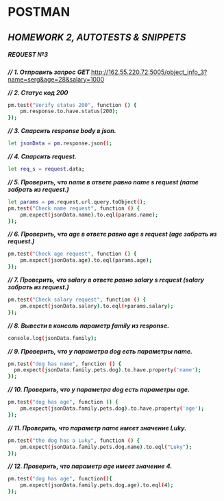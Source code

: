 # POSTMAN
## _HOMEWORK 2, AUTOTESTS & SNIPPETS_

##### **REQUEST №3** 

***// 1. Отправить запрос***
***GET*** http://162.55.220.72:5005/object_info_3?name=serg&age=28&salary=1000

***// 2. Статус код 200***

```sh
pm.test("Verify status 200", function () {
    pm.response.to.have.status(200);
});
```

***// 3. Спарсить response body в json.***

```sh
let jsonData = pm.response.json();
```

***// 4. Спарсить request.***

```sh
let req_s = request.data;
```

***// 5. Проверить, что name в ответе равно name s request (name забрать из request.)***
```sh
let params = pm.request.url.query.toObject();
pm.test("Check name request", function () {    
    pm.expect(jsonData.name).to.eql(params.name);
});
```

***// 6. Проверить, что age в ответе равно age s request (age забрать из request.)***

```sh
pm.test("Check age request", function () {    
    pm.expect(jsonData.age).to.eql(params.age);
});
```

***// 7. Проверить, что salary в ответе равно salary s request (salary забрать из request.)***

```sh
pm.test("Check salary request", function () {    
    pm.expect(jsonData.salary).to.eql(+params.salary);
});
```

***// 8. Вывести в консоль параметр family из response.***

```sh
console.log(jsonData.family);
```

***// 9. Проверить, что у параметра dog есть параметры name.***

```sh
pm.test("dog has name", function () {
  pm.expect(jsonData.family.pets.dog).to.have.property('name');
});
```

***// 10. Проверить, что у параметра dog есть параметры age.***

```sh
pm.test("dog has age", function () {
    pm.expect(jsonData.family.pets.dog).to.have.property('age');
});
```

***// 11. Проверить, что параметр name имеет значение Luky.***

```sh
pm.test("the dog has a Luky", function () {
    pm.expect(jsonData.family.pets.dog.name).to.eql("Luky");
});
```

***// 12. Проверить, что параметр age имеет значение 4.***

```sh
pm.test("dog has age", function(){
    pm.expect(jsonData.family.pets.dog.age).to.eql(4);
});
```

